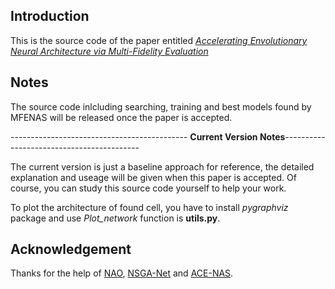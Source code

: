 ## Introduction
This is the source code of the paper entitled [*Accelerating Envolutionary Neural Architecture via Multi-Fidelity Evaluation*](https://arxiv.org/abs/2108.04541)

## Notes
The source code inlcluding searching, training and best models found by MFENAS will be released once the paper is accepted.

-------------------------------------------- **Current Version Notes**------------------------------------------

The current version is just a baseline approach for reference, the detailed explanation and useage will be given when this paper is accepted.
Of course, you can study this source code yourself to help your work.

To plot the architecture of found cell, you have to install *pygraphviz* package and use *Plot_network* function is **utils.py**. 

## Acknowledgement
Thanks for the help of [NAO](https://github.com/renqianluo/NAO_pytorch/tree/master/NAO_V2), [NSGA-Net](https://github.com/ianwhale/nsga-net) and [ACE-NAS](https://github.com/anonymone/ACE-NAS).

